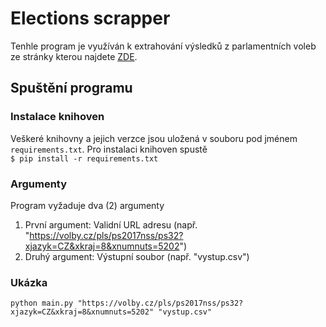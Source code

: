 # Elections scrapper

Tenhle program je využíván k extrahování výsledků z parlamentních voleb ze stránky kterou najdete [ZDE](https://volby.cz/).

## Spuštění programu
### Instalace knihoven
Veškeré knihovny a jejich verzce jsou uložená v souboru pod jménem ```requirements.txt```. Pro instalaci knihoven spustě <br />
```$ pip install -r requirements.txt```
### Argumenty
Program vyžaduje dva (2) argumenty <br />
1. První argument: Validní URL adresu (např. "https://volby.cz/pls/ps2017nss/ps32?xjazyk=CZ&xkraj=8&xnumnuts=5202")
2. Druhý argument: Výstupní soubor (např. "vystup.csv")
### Ukázka
```python main.py "https://volby.cz/pls/ps2017nss/ps32?xjazyk=CZ&xkraj=8&xnumnuts=5202" "vystup.csv"```


